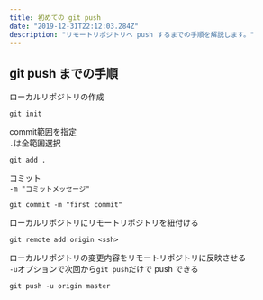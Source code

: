 ```yaml
---
title: 初めての git push
date: "2019-12-31T22:12:03.284Z"
description: "リモートリポジトリヘ push するまでの手順を解説します。"
---
```



## git push までの手順
ローカルリポジトリの作成
```
git init
```

commit範囲を指定  
`.`は全範囲選択
```
git add .
```

コミット  
`-m "コミットメッセージ"`
```
git commit -m "first commit"
```

ローカルリポジトリにリモートリポジトリを紐付ける
```
git remote add origin <ssh>
```

ローカルリポジトリの変更内容をリモートリポジトリに反映させる  
`-u`オプションで次回から`git push`だけで push できる
```
git push -u origin master
```
